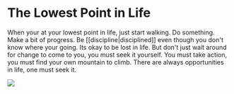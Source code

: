 # The Lowest Point in Life

When your at your lowest point in life, just start walking. Do something. Make a bit of progress. Be [[discipline|disciplined]] even though you don't know where your going. Its okay to be lost in life. But don't just wait around for change to come to you, you must seek it yourself. You must take action, you must find your own mountain to climb. There are always opportunities in life, one must seek it.

![](https://www.youtube.com/watch?v=k0RBhXyASD4)